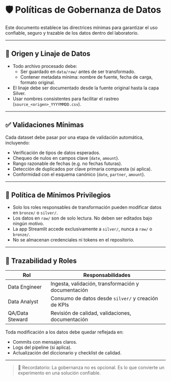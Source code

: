 # 🛡️ Políticas de Gobernanza de Datos

Este documento establece las directrices mínimas para garantizar el uso confiable, seguro y trazable de los datos dentro del laboratorio.

---

## 📍 Origen y Linaje de Datos

- Todo archivo procesado debe:
  - Ser guardado en `data/raw/` antes de ser transformado.
  - Contener metadata mínima: nombre de fuente, fecha de carga, formato original.
- El linaje debe ser documentado desde la fuente original hasta la capa Silver.
- Usar nombres consistentes para facilitar el rastreo (`source_<origen>_YYYYMMDD.csv`).

---

## ✅ Validaciones Mínimas

Cada dataset debe pasar por una etapa de validación automática, incluyendo:

- Verificación de tipos de datos esperados.
- Chequeo de nulos en campos clave (`date`, `amount`).
- Rango razonable de fechas (e.g. no fechas futuras).
- Detección de duplicados por clave primaria compuesta (si aplica).
- Conformidad con el esquema canónico (`date`, `partner`, `amount`).

---

## 🔐 Política de Mínimos Privilegios

- Solo los roles responsables de transformación pueden modificar datos en `bronze/` o `silver/`.
- Los datos en `raw/` son de solo lectura. No deben ser editados bajo ningún motivo.
- La app Streamlit accede exclusivamente a `silver/`, nunca a `raw/` o `bronze/`.
- No se almacenan credenciales ni tokens en el repositorio.

---

## 🔎 Trazabilidad y Roles

| Rol               | Responsabilidades                                    |
|------------------|------------------------------------------------------|
| Data Engineer     | Ingesta, validación, transformación y documentación |
| Data Analyst      | Consumo de datos desde `silver/` y creación de KPIs |
| QA/Data Steward   | Revisión de calidad, validaciones, documentación     |

Toda modificación a los datos debe quedar reflejada en:
- Commits con mensajes claros.
- Logs del pipeline (si aplica).
- Actualización del diccionario y checklist de calidad.

---

> 🧠 Recordatorio: La gobernanza no es opcional. Es lo que convierte un experimento en una solución confiable.
